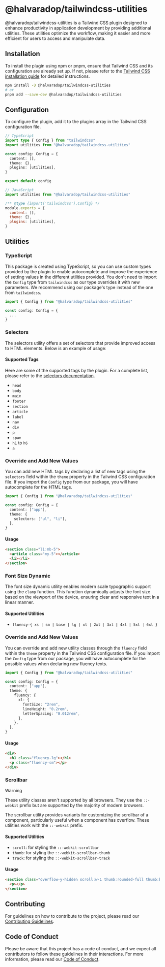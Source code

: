 # @halvaradop/tailwindcss-utilities

@halvaradop/tailwindcss-utilities is a Tailwind CSS plugin designed to enhance productivity in application development by providing additional utilities. These utilities optimize the workflow, making it easier and more efficient for users to access and manipulate data.

## Installation

To install the plugin using npm or pnpm, ensure that Tailwind CSS and its configuration are already set up. If not, please refer to the [Tailwind CSS installation guide](https://tailwindcss.com/docs/installation) for detailed instructions.

```bash
npm install -D @halvaradop/tailwindcss-utilities
# or
pnpm add --save-dev @halvaradop/tailwindcss-utilities
```

## Configuration

To configure the plugin, add it to the plugins array in the Tailwind CSS configuration file.

```ts
// TypeScript
import type { Config } from "tailwindcss"
import utilities from "@halvaradop/tailwindcss-utilities"

const config: Config = {
  content: [],
  theme: {},
  plugins: [utilities],
}

export default config
```

```js
// JavaScript
import utilities from "@halvaradop/tailwindcss-utilities"

/** @type {import('tailwindcss').Config} */
module.exports = {
  content: [],
  theme: {},
  plugins: [utilities],
}
```

## Utilities

### TypeScript

This package is created using TypeScript, so you can use custom types provided by the plugin to enable autocomplete and improve the experience of setting values in the different utilities provided. You don't need to import the `Config` type from `tailwindcss` as our type overrides it with new parameters. We recommend using our package's type instead of the one from `tailwindcss`.

```ts
import { Config } from "@halvaradop/tailwindcss-utilities"

const config: Config = {
  ...
}
```

### Selectors

The selectors utility offers a set of selectors that provide improved access to HTML elements. Below is an example of usage:

#### Supported Tags

Here are some of the supported tags by the plugin. For a complete list, please refer to the [selectors documentation](https://github.com/halvaradop/tailwindcss-utilities/blob/master/packages/tailwindcss-utilities/src/utilities/selector-utility.ts).

- `head`
- `body`
- `main`
- `footer`
- `section`
- `article`
- `label`
- `nav`
- `div`
- `p`
- `span`
- `h1` to `h6`
- `a`

### Override and Add New Values

You can add new HTML tags by declaring a list of new tags using the `selectors` field within the `theme` property in the Tailwind CSS configuration file. If you import the `Config` type from our package, you will have autocomplete for the HTML tags.

```ts
import { Config } from "@halvaradop/tailwindcss-utilities"

const config: Config = {
  content: ["app"],
  theme: {
    selectors: ["ul", "li"],
  },
}
```

#### Usage

```html
<section class="li:mb-5">
  <article class="my-5"></article>
  <li></li>
</section>
```

### Font Size Dynamic

The font size dynamic utility enables modern scale typographic support using the `clamp` function. This function dynamically adjusts the font size based on the viewport of the device, ensuring clear and responsive text in a linear manner.

#### Supported Utilities

- `fluency-{ xs | sm | base | lg | xl | 2xl | 3xl | 4xl | 5xl | 6xl }`

### Override and Add New Values

You can override and add new utility classes through the `fluency` field within the `theme` property in the Tailwind CSS configuration file. If you import the `Config` type from our package, you will have autocomplete for the possible values when declaring new fluency texts.

```ts
import { Config } from "@halvaradop/tailwindcss-utilities"

const config: Config = {
  content: ["app"],
  theme: {
    fluency: {
      xl: {
        fontSize: "2rem",
        lineHeight: "0.2rem",
        letterSpacing: "0.012rem",
      },
    },
  },
}
```

#### Usage

```html
<div>
  <h1 class="fluency-lg"></h1>
  <p class="fluency-sm"></p>
</div>
```

### Scrollbar

> [!WARNING]
> These utility classes aren't supported by all browsers. They use the `::-webkit` prefix but are supported by the majority of modern browsers.

The scrollbar utility provides variants for customizing the scrollbar of a component, particularly useful when a component has overflow. These utilities work with the `::-webkit` prefix.

#### Supported Utilities

- `scroll`: for styling the `::-webkit-scrollbar`
- `thumb`: for styling the `::-webkit-scrollbar-thumb`
- `track`: for styling the `::-webkit-scrollbar-track`

#### Usage

```html
<section class="overflow-y-hidden scroll:w-1 thumb:rounded-full thumb:bg-slate-400 track:my-1">
  <p></p>
</section>
```

## Contributing

For guidelines on how to contribute to the project, please read our [Contributing Guidelines](https://github.com/halvaradop/.github/blob/master/.github/CONTRIBUTING.md).

## Code of Conduct

Please be aware that this project has a code of conduct, and we expect all contributors to follow these guidelines in their interactions. For more information, please read our [Code of Conduct](https://github.com/halvaradop/.github/blob/master/.github/CODE_OF_CONDUCT.md).
